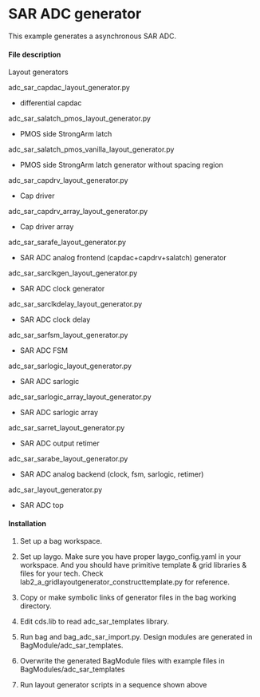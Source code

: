 # SAR ADC generator

This example generates a asynchronous SAR ADC.

#### File description

Layout generators

adc_sar_capdac_layout_generator.py
- differential capdac

adc_sar_salatch_pmos_layout_generator.py
- PMOS side StrongArm latch

adc_sar_salatch_pmos_vanilla_layout_generator.py
- PMOS side StrongArm latch generator without spacing region

adc_sar_capdrv_layout_generator.py
- Cap driver

adc_sar_capdrv_array_layout_generator.py
- Cap driver array

adc_sar_sarafe_layout_generator.py
- SAR ADC analog frontend (capdac+capdrv+salatch) generator

adc_sar_sarclkgen_layout_generator.py
- SAR ADC clock generator

adc_sar_sarclkdelay_layout_generator.py
- SAR ADC clock delay

adc_sar_sarfsm_layout_generator.py
- SAR ADC FSM

adc_sar_sarlogic_layout_generator.py
- SAR ADC sarlogic

adc_sar_sarlogic_array_layout_generator.py
- SAR ADC sarlogic array

adc_sar_sarret_layout_generator.py
- SAR ADC output retimer

adc_sar_sarabe_layout_generator.py
- SAR ADC analog backend (clock, fsm, sarlogic, retimer)

adc_sar_layout_generator.py
- SAR ADC top

#### Installation
1. Set up a bag workspace.

2. Set up laygo.
Make sure you have proper laygo_config.yaml in your workspace.
And you should have primitive template & grid libraries & files for your tech.
Check lab2_a_gridlayoutgenerator_constructtemplate.py for reference.

3. Copy or make symbolic links of generator files in the bag working directory.


4. Edit cds.lib to read adc_sar_templates library.

5. Run bag and bag_adc_sar_import.py. Design modules are generated
 in BagModule/adc_sar_templates.

6. Overwrite the generated BagModule files with example files in BagModules/adc_sar_templates

7. Run layout generator scripts in a sequence shown above
